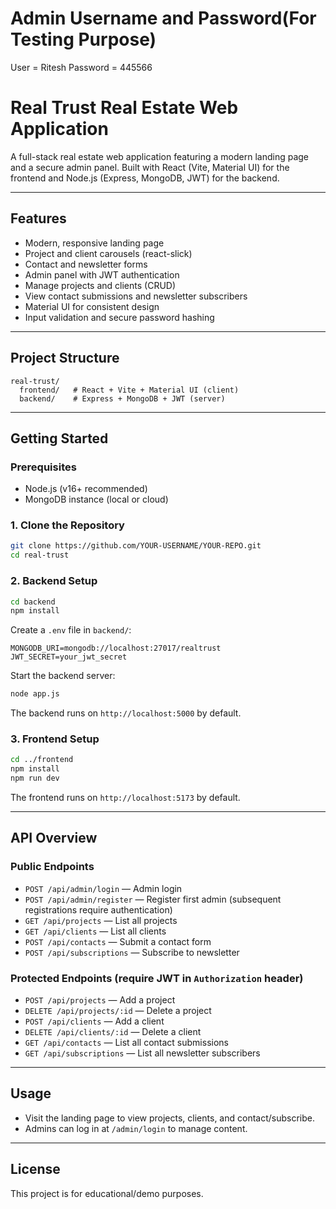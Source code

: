 # Admin Username and Password(For Testing Purpose)
User = Ritesh
Password = 445566
# Real Trust Real Estate Web Application

A full-stack real estate web application featuring a modern landing page and a secure admin panel. Built with React (Vite, Material UI) for the frontend and Node.js (Express, MongoDB, JWT) for the backend.

---

## Features
- Modern, responsive landing page
- Project and client carousels (react-slick)
- Contact and newsletter forms
- Admin panel with JWT authentication
- Manage projects and clients (CRUD)
- View contact submissions and newsletter subscribers
- Material UI for consistent design
- Input validation and secure password hashing

---

## Project Structure
```
real-trust/
  frontend/   # React + Vite + Material UI (client)
  backend/    # Express + MongoDB + JWT (server)
```

---

## Getting Started

### Prerequisites
- Node.js (v16+ recommended)
- MongoDB instance (local or cloud)

### 1. Clone the Repository
```bash
git clone https://github.com/YOUR-USERNAME/YOUR-REPO.git
cd real-trust
```

### 2. Backend Setup
```bash
cd backend
npm install
```
Create a `.env` file in `backend/`:
```
MONGODB_URI=mongodb://localhost:27017/realtrust
JWT_SECRET=your_jwt_secret
```
Start the backend server:
```bash
node app.js
```
The backend runs on `http://localhost:5000` by default.

### 3. Frontend Setup
```bash
cd ../frontend
npm install
npm run dev
```
The frontend runs on `http://localhost:5173` by default.

---

## API Overview

### Public Endpoints
- `POST /api/admin/login` — Admin login
- `POST /api/admin/register` — Register first admin (subsequent registrations require authentication)
- `GET /api/projects` — List all projects
- `GET /api/clients` — List all clients
- `POST /api/contacts` — Submit a contact form
- `POST /api/subscriptions` — Subscribe to newsletter

### Protected Endpoints (require JWT in `Authorization` header)
- `POST /api/projects` — Add a project
- `DELETE /api/projects/:id` — Delete a project
- `POST /api/clients` — Add a client
- `DELETE /api/clients/:id` — Delete a client
- `GET /api/contacts` — List all contact submissions
- `GET /api/subscriptions` — List all newsletter subscribers

---

## Usage
- Visit the landing page to view projects, clients, and contact/subscribe.
- Admins can log in at `/admin/login` to manage content.

---

## License
This project is for educational/demo purposes. 
